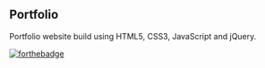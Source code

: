 ## Portfolio
Portfolio website build using HTML5, CSS3, JavaScript and jQuery.



[![forthebadge](https://forthebadge.com/images/badges/built-with-love.svg)](https://forthebadge.com)
